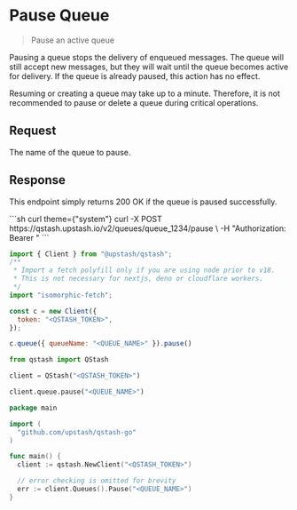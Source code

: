# Pause Queue

> Pause an active queue

Pausing a queue stops the delivery of enqueued messages.
The queue will still accept new messages, but they will wait until the queue becomes active for delivery.
If the queue is already paused, this action has no effect.

<Warning>
  Resuming or creating a queue may take up to a minute.
  Therefore, it is not recommended to pause or delete a queue during critical operations.
</Warning>

## Request

<ParamField path="queueName" type="string" required>
  The name of the queue to pause.
</ParamField>

## Response

This endpoint simply returns 200 OK if the queue is paused successfully.

<RequestExample>
  ```sh curl theme={"system"}
  curl -X POST https://qstash.upstash.io/v2/queues/queue_1234/pause \
    -H "Authorization: Bearer <token>"
  ```

  ```js Node theme={"system"}
  import { Client } from "@upstash/qstash";
  /**
   * Import a fetch polyfill only if you are using node prior to v18.
   * This is not necessary for nextjs, deno or cloudflare workers.
   */
  import "isomorphic-fetch";

  const c = new Client({
    token: "<QSTASH_TOKEN>",
  });

  c.queue({ queueName: "<QUEUE_NAME>" }).pause()
  ```

  ```python Python  theme={"system"}
  from qstash import QStash

  client = QStash("<QSTASH_TOKEN>")

  client.queue.pause("<QUEUE_NAME>")
  ```

  ```go Go theme={"system"}
  package main

  import (
  	"github.com/upstash/qstash-go"
  )

  func main() {
  	client := qstash.NewClient("<QSTASH_TOKEN>")

  	// error checking is omitted for brevity
  	err := client.Queues().Pause("<QUEUE_NAME>")
  }
  ```
</RequestExample>
